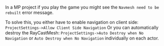 

In a MP project if you play the game you might see the `Navmesh need to be rebuilt` error message.

To solve this, you either have to enable navigation on client side: `ProjectSettings->Allow Client Side Navigation`
Or you can automatically destroy the RayCastMesh: `ProjectSettings->Auto Destroy when No Navigation` or `Auto Destroy when No Navigation` individually on each actor.


